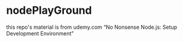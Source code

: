 # nodePlayGround
this repo's material is from udemy.com 
<q>No Nonsense Node.js: Setup Development Environment</q>
